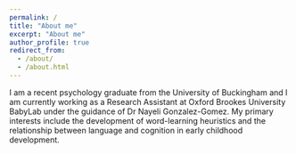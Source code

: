 ```yaml
---
permalink: /
title: "About me"
excerpt: "About me"
author_profile: true
redirect_from: 
  - /about/
  - /about.html
---
```


I am a recent psychology graduate from the University of Buckingham and I am currently working as a Research Assistant at Oxford Brookes University BabyLab under the guidance of Dr Nayeli Gonzalez-Gomez. My primary interests include the development of word-learning heuristics and the relationship between language and cognition in early childhood development. 
